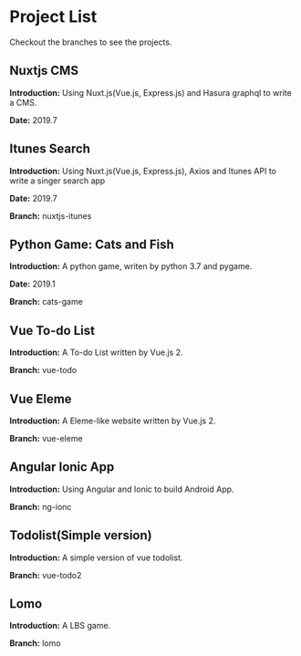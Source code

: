 # Project List

Checkout the branches to see the projects.



## Nuxtjs CMS

**Introduction:** Using Nuxt.js(Vue.js, Express.js) and Hasura graphql to write a CMS.

**Date:** 2019.7

## Itunes Search

**Introduction:** Using Nuxt.js(Vue.js, Express.js), Axios and Itunes API to write a singer search app

**Date:** 2019.7

**Branch:** nuxtjs-itunes

## Python Game: Cats and Fish

**Introduction:** A python game, writen by python 3.7 and pygame.

**Date:** 2019.1

**Branch:** cats-game


## Vue To-do List

**Introduction:** A To-do List written by Vue.js 2.

**Branch:** vue-todo

## Vue Eleme

**Introduction:** A Eleme-like website written by Vue.js 2.

**Branch:**  vue-eleme

## Angular Ionic App

**Introduction:** Using Angular and Ionic to build Android App.

**Branch:** ng-ionc


## Todolist(Simple version)

**Introduction:** A simple version of vue todolist.

**Branch:** vue-todo2


## Lomo

**Introduction:** A LBS game.

**Branch:** lomo


